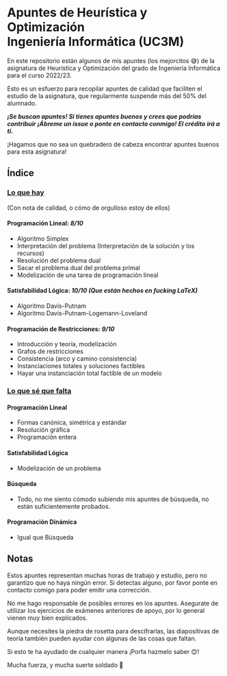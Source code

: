 # Apuntes de Heurística y Optimización <br> Ingeniería Informática (UC3M)

En este repositorio están algunos de mis apuntes (los mejorcitos 😅) de la asignatura de Heurística y Optimización del grado de Ingeniería Informática para el curso 2022/23.

Esto es un esfuerzo para recopilar apuntes de calidad que faciliten el estudio de la asignatura, que regularmente suspende más del 50% del alumnado.

***¡Se buscan apuntes! Si tienes apuntes buenos y crees que podrías contribuir ¡Ábreme un issue o ponte en contacto conmigo! El crédito irá a ti.***

¡Hagamos que no sea un quebradero de cabeza encontrar apuntes buenos para esta asignatura!

## Índice
### <ins>Lo que hay</ins> 
(Con nota de calidad, o cómo de orgulloso estoy de ellos)

#### Programación Lineal: ***8/10***
- Algoritmo Simplex 
- Interpretación del problema (Interpretación de la solución y los recursos)
- Resolución del problema dual 
- Sacar el problema dual del problema primal 
- Modelización de una tarea de programación lineal 

#### Satisfabilidad Lógica: ***10/10 (Que están hechos en fucking LaTeX)***
- Algoritmo Davis-Putnam 
- Algoritmo Davis-Putnam-Logemann-Loveland

#### Programación de Restricciones: ***9/10***
- Introducción y teoría, modelización 
- Grafos de restricciones
- Consistencia (arco y camino consistencia)
- Instanciaciones totales y soluciones factibles
- Hayar una instanciación total factible de un modelo

### <ins>Lo que sé que falta</ins>

#### Programación Lineal
- Formas canónica, simétrica y estándar
- Resolución gráfica
- Programación entera

#### Satisfabilidad Lógica
- Modelización de un problema

#### Búsqueda
- Todo, no me siento cómodo subiendo mis apuntes de búsqueda, no están suficientemente probados. 

#### Programación Dinámica
- Igual que Búsqueda

## Notas

Estos apuntes representan muchas horas de trabajo y estudio, pero no garantizo que no haya ningún error. Si detectas alguno, por favor ponte en contacto comigo para poder emitir una corrección. 

No me hago responsable de posibles errores en los apuntes. Asegurate de utilizar los ejercicios de exámenes anteriores de apoyo, por lo general vienen muy bien explicados.

Aunque necesites la piedra de rosetta para descifrarlas, las diapositivas de teoría también pueden ayudar con algunas de las cosas que faltan.

Si esto te ha ayudado de cualquier manera ¡Porfa hazmelo saber 😊!

Mucha fuerza, y mucha suerte soldado 🫡


